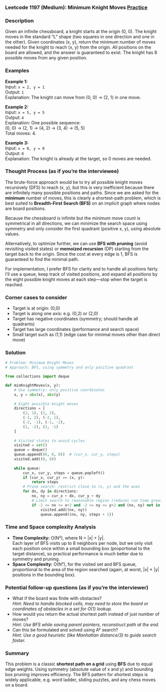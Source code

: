 ### Leetcode 1197 (Medium): Minimum Knight Moves [Practice](https://leetcode.com/problems/minimum-knight-moves)

### Description  
Given an infinite chessboard, a knight starts at the origin (0, 0). The knight moves in the standard “L” shape (two squares in one direction and one in the other). Given coordinates (x, y), return the minimum number of moves needed for the knight to reach (x, y) from the origin. All positions on the board are allowed, and the answer is guaranteed to exist. The knight has 8 possible moves from any given position.

### Examples  

**Example 1:**  
Input: `x = 2, y = 1`  
Output: `1`  
Explanation: The knight can move from (0, 0) → (2, 1) in one move.

**Example 2:**  
Input: `x = 5, y = 5`  
Output: `4`  
Explanation: One possible sequence:  
(0, 0) → (2, 1) → (4, 2) → (3, 4) → (5, 5)  
Total moves: 4.

**Example 3:**  
Input: `x = 0, y = 0`  
Output: `0`  
Explanation: The knight is already at the target, so 0 moves are needed.

### Thought Process (as if you’re the interviewee)  

The brute-force approach would be to try all possible knight moves recursively (DFS) to reach (x, y), but this is very inefficient because there are infinitely many possible positions and paths. Since we are asked for the **minimum** number of moves, this is clearly a shortest-path problem, which is best suited to **Breadth-First Search (BFS)** on an implicit graph where nodes are board positions.

Because the chessboard is infinite but the minimum move count is symmetrical in all directions, we can minimize the search space using symmetry and only consider the first quadrant (positive x, y), using absolute values.

Alternatively, to optimize further, we can use **BFS with pruning** (avoid revisiting visited states) or **memoized recursion** (DP) starting from the target back to the origin. Since the cost at every edge is 1, BFS is guaranteed to find the minimal path.

For implementation, I prefer BFS for clarity and to handle all positions fairly. I’ll use a queue, keep track of visited positions, and expand all positions by the eight possible knight moves at each step—stop when the target is reached.

### Corner cases to consider  
- Target is at origin: (0,0)
- Target is along one axis: e.g. (0,2) or (2,0)
- Target has negative coordinates (symmetry; should handle all quadrants)
- Target has large coordinates (performance and search space)
- Small target such as (1,1) (edge case for minimal moves other than direct move)

### Solution

```python
# Problem: Minimum Knight Moves
# Approach: BFS, using symmetry and only positive quadrant

from collections import deque

def minKnightMoves(x, y):
    # Use symmetry: only positive coordinates
    x, y = abs(x), abs(y)
    
    # Eight possible knight moves
    directions = [
        (2, 1), (1, 2),
        (-1, 2), (-2, 1),
        (-2, -1), (-1, -2),
        (1, -2), (2, -1)
    ]
    
    # Visited states to avoid cycles
    visited = set()
    queue = deque()
    queue.append((0, 0, 0))  # (cur_x, cur_y, steps)
    visited.add((0, 0))
    
    while queue:
        cur_x, cur_y, steps = queue.popleft()
        if (cur_x, cur_y) == (x, y):
            return steps
        # Prune search: restrict close to (x, y) and the axes
        for dx, dy in directions:
            nx, ny = cur_x + dx, cur_y + dy
            # Limit search to reasonable region (reduces run time greatly)
            if -2 <= nx <= x+2 and -2 <= ny <= y+2 and (nx, ny) not in visited:
                visited.add((nx, ny))
                queue.append((nx, ny, steps + 1))
```

### Time and Space complexity Analysis  

- **Time Complexity:** O(N²), where N = |x| + |y|.  
  Each layer of BFS visits up to 8 neighbors per node, but we only visit each position once within a small bounding box (proportional to the target distance), so practical performance is much better due to symmetry and pruning.
- **Space Complexity:** O(N²), for the visited set and BFS queue, proportional to the area of the region searched (again, at worst, |x| × |y| positions in the bounding box).

### Potential follow-up questions (as if you’re the interviewer)  

- What if the board was finite with obstacles?  
  *Hint: Need to handle blocked cells, may need to store the board or coordinates of obstacles in a set for O(1) lookup.*
- How would you return the actual shortest path instead of just number of moves?  
  *Hint: Use BFS while saving parent pointers, reconstruct path at the end.*  
- Can this be formulated and solved using A\* search?  
  *Hint: Use a good heuristic (like Manhattan distance/3) to guide search faster.*

### Summary
This problem is a classic **shortest path on a grid** using **BFS** due to equal edge weights. Using symmetry (absolute value of x and y) and bounding box pruning improves efficiency. The BFS pattern for shortest steps is widely applicable, e.g. word ladder, sliding puzzles, and any chess moves on a board.